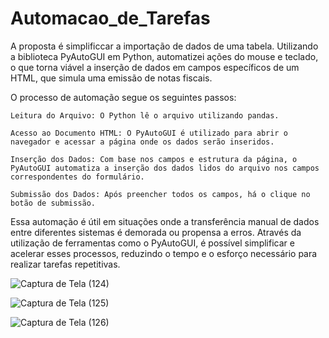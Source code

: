 # Automacao_de_Tarefas

A proposta é simplificcar a importação de dados de uma tabela. 
Utilizando a biblioteca PyAutoGUI em Python, automatizei ações do mouse e teclado, o que torna viável a inserção de dados em campos específicos de um HTML, que simula uma emissão de notas fiscais.

O processo de automação segue os seguintes passos:

	Leitura do Arquivo: O Python lê o arquivo utilizando pandas.

	Acesso ao Documento HTML: O PyAutoGUI é utilizado para abrir o navegador e acessar a página onde os dados serão inseridos.

	Inserção dos Dados: Com base nos campos e estrutura da página, o PyAutoGUI automatiza a inserção dos dados lidos do arquivo nos campos correspondentes do formulário. 

	Submissão dos Dados: Após preencher todos os campos, há o clique no botão de submissão.


Essa automação é útil em situações onde a transferência manual de dados entre diferentes sistemas é demorada ou propensa a erros. Através da utilização de ferramentas como o PyAutoGUI, é possível simplificar e acelerar esses processos, reduzindo o tempo e o esforço necessário para realizar tarefas repetitivas.

![Captura de Tela (124)](https://github.com/Davi-Soares-Silva/Automacao_de_Tarefas/assets/153243312/4639e02b-3edc-44eb-806a-e969c8e1eb35)



![Captura de Tela (125)](https://github.com/Davi-Soares-Silva/Automacao_de_Tarefas/assets/153243312/1fe16dbc-5e0a-4b1d-81dd-030fc17f74aa)



![Captura de Tela (126)](https://github.com/Davi-Soares-Silva/Automacao_de_Tarefas/assets/153243312/14cea972-79ad-4c60-a456-e8b4a31bc8c5)
